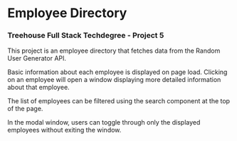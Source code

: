 # Employee Directory

### Treehouse Full Stack Techdegree - Project 5

This project is an employee directory that fetches data from the Random User Generator API.

Basic information about each employee is displayed on page load. Clicking on an employee will open a window displaying more detailed information about that employee.

The list of employees can be filtered using the search component at the top of the page.

In the modal window, users can toggle through only the displayed employees without exiting the window.

